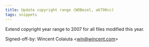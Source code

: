 ```yaml
---
title: Update copyright range (WOBezel, a6790cc)
tags: snippets
---
```


Extend copyright year range to 2007 for all files modified this year.

Signed-off-by: Wincent Colaiuta &lt;win@wincent.com&gt;
